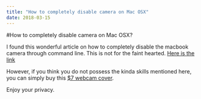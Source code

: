 ```yaml
---
title: "How to completely disable camera on Mac OSX"
date: 2018-03-15
---
```

#How to completely disable camera on Mac OSX?

I found this wonderful article on how to completely disable the macbook camera through command line. This is not for the faint hearted.
[Here is the link](https://www.macobserver.com/tips/macos-disable-webcam-mac/)

However, if you think you do not possess the kinda skills mentioned here, you can simply buy this [$7 webcam cover](https://www.ebay.com/itm/3-Pcs-Pack-Webcam-Cover-Slider-Camera-Shield-for-Laptop-Pad-Tablet-Phone-Privacy/142638813214?_trkparms=pageci%3A36fb67c3-28b4-11e8-a98c-74dbd1802c4f%7Cparentrq%3A2c4aa2a81620a8840f19512ffffc4689%7Ciid%3A1&_trksid=p2481888.c100675.m4236).

Enjoy your privacy.

